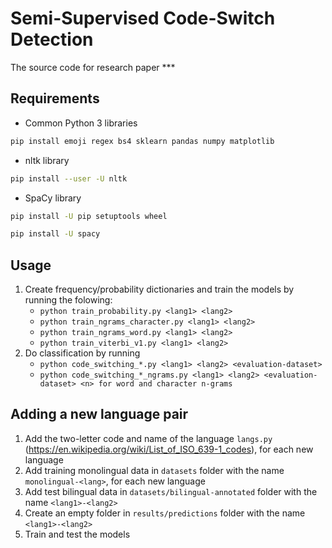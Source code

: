 # Semi-Supervised Code-Switch Detection

The source code for research paper ***

## Requirements
- Common Python 3 libraries
```sh
pip install emoji regex bs4 sklearn pandas numpy matplotlib 
```
- nltk library
```sh
pip install --user -U nltk
```

- SpaCy library
```sh
pip install -U pip setuptools wheel

pip install -U spacy
```

## Usage
1. Create frequency/probability dictionaries and train the models by running the folowing:
	- ```python train_probability.py <lang1> <lang2>```
	- ```python train_ngrams_character.py <lang1> <lang2>```
	- ```python train_ngrams_word.py <lang1> <lang2>```
	- ```python train_viterbi_v1.py <lang1> <lang2>```
2. Do classification by running
	- ```python code_switching_*.py <lang1> <lang2> <evaluation-dataset>```
	- ```python code_switching_*_ngrams.py <lang1> <lang2> <evaluation-dataset> <n> for word and character n-grams```

## Adding a new language pair
1. Add the two-letter code and name of the language ```langs.py``` (https://en.wikipedia.org/wiki/List_of_ISO_639-1_codes), for each new language
2. Add training monolingual data in ```datasets``` folder with the name ```monolingual-<lang>```, for each new language
3. Add test bilingual data in ```datasets/bilingual-annotated``` folder with the name  ```<lang1>-<lang2>```
4. Create an empty folder in ```results/predictions``` folder with the name ```<lang1>-<lang2>```
5. Train and test the models